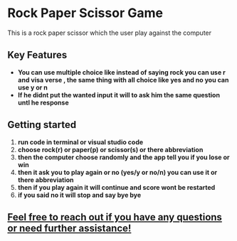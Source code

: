 # Rock Paper Scissor Game
This is a rock paper scissor which the user play against the computer


## Key Features
+ **You can use multiple choice like instead of saying rock you can use r and visa verse , the same thing with all choice like yes and no you can use y or n**
+ **If he didnt put the wanted input it will to ask him the same question untl he response**
  

## Getting started

1. **run code in terminal or visual studio code**
2. **choose rock(r) or paper(p) or scissor(s) or there abbreviation**
3. **then the computer choose randomly and the app tell you if you lose or win**
4. **then it ask you to play again or no (yes/y or no/n) you can use it or there abbreviation**
5. **then if you play again it will continue and score wont be restarted**
6. **if you said no it will stop and say bye bye**
   

## [**Feel free to reach out if you have any questions or need further assistance!**](https://t.me/talkwithahmed/)
